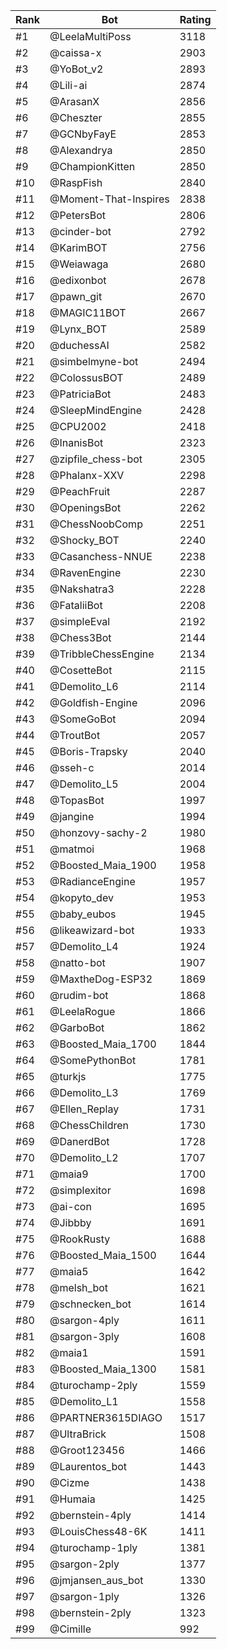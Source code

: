 Rank|Bot|Rating
---|---|---
#1|@LeelaMultiPoss|3118
#2|@caissa-x|2903
#3|@YoBot_v2|2893
#4|@Lili-ai|2874
#5|@ArasanX|2856
#6|@Cheszter|2855
#7|@GCNbyFayE|2853
#8|@Alexandrya|2850
#9|@ChampionKitten|2850
#10|@RaspFish|2840
#11|@Moment-That-Inspires|2838
#12|@PetersBot|2806
#13|@cinder-bot|2792
#14|@KarimBOT|2756
#15|@Weiawaga|2680
#16|@edixonbot|2678
#17|@pawn_git|2670
#18|@MAGIC11BOT|2667
#19|@Lynx_BOT|2589
#20|@duchessAI|2582
#21|@simbelmyne-bot|2494
#22|@ColossusBOT|2489
#23|@PatriciaBot|2483
#24|@SleepMindEngine|2428
#25|@CPU2002|2418
#26|@InanisBot|2323
#27|@zipfile_chess-bot|2305
#28|@Phalanx-XXV|2298
#29|@PeachFruit|2287
#30|@OpeningsBot|2262
#31|@ChessNoobComp|2251
#32|@Shocky_BOT|2240
#33|@Casanchess-NNUE|2238
#34|@RavenEngine|2230
#35|@Nakshatra3|2228
#36|@FataliiBot|2208
#37|@simpleEval|2192
#38|@Chess3Bot|2144
#39|@TribbleChessEngine|2134
#40|@CosetteBot|2115
#41|@Demolito_L6|2114
#42|@Goldfish-Engine|2096
#43|@SomeGoBot|2094
#44|@TroutBot|2057
#45|@Boris-Trapsky|2040
#46|@sseh-c|2014
#47|@Demolito_L5|2004
#48|@TopasBot|1997
#49|@jangine|1994
#50|@honzovy-sachy-2|1980
#51|@matmoi|1968
#52|@Boosted_Maia_1900|1958
#53|@RadianceEngine|1957
#54|@kopyto_dev|1953
#55|@baby_eubos|1945
#56|@likeawizard-bot|1933
#57|@Demolito_L4|1924
#58|@natto-bot|1907
#59|@MaxtheDog-ESP32|1869
#60|@rudim-bot|1868
#61|@LeelaRogue|1866
#62|@GarboBot|1862
#63|@Boosted_Maia_1700|1844
#64|@SomePythonBot|1781
#65|@turkjs|1775
#66|@Demolito_L3|1769
#67|@Ellen_Replay|1731
#68|@ChessChildren|1730
#69|@DanerdBot|1728
#70|@Demolito_L2|1707
#71|@maia9|1700
#72|@simplexitor|1698
#73|@ai-con|1695
#74|@Jibbby|1691
#75|@RookRusty|1688
#76|@Boosted_Maia_1500|1644
#77|@maia5|1642
#78|@melsh_bot|1621
#79|@schnecken_bot|1614
#80|@sargon-4ply|1611
#81|@sargon-3ply|1608
#82|@maia1|1591
#83|@Boosted_Maia_1300|1581
#84|@turochamp-2ply|1559
#85|@Demolito_L1|1558
#86|@PARTNER3615DIAGO|1517
#87|@UltraBrick|1508
#88|@Groot123456|1466
#89|@Laurentos_bot|1443
#90|@Cizme|1438
#91|@Humaia|1425
#92|@bernstein-4ply|1414
#93|@LouisChess48-6K|1411
#94|@turochamp-1ply|1381
#95|@sargon-2ply|1377
#96|@jmjansen_aus_bot|1330
#97|@sargon-1ply|1326
#98|@bernstein-2ply|1323
#99|@Cimille|992
